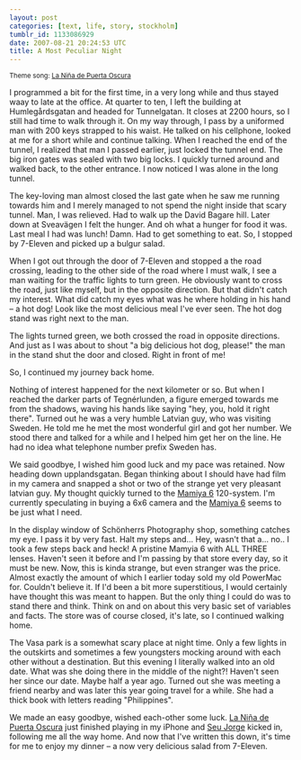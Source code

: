 ```yaml
---
layout: post
categories: [text, life, story, stockholm]
tumblr_id: 1133086929  
date: 2007-08-21 20:24:53 UTC
title: A Most Peculiar Night
---
```


<small>Theme song: <a href="spotify:track:5dSFtKVJvmaXiHtztUzDgU">La Niña de Puerta Oscura</a></small>

I programmed a bit for the first time, in a very long while and thus stayed waay to late at the office. At quarter to ten, I left the building at Humlegårdsgatan and headed for Tunnelgatan. It closes at 2200 hours, so I still had time to walk through it. On my way through, I pass by a uniformed man with 200 keys strapped to his waist. He talked on his cellphone, looked at me for a short while and continue talking. When I reached the end of the tunnel, I realized that man I passed earlier, just locked the tunnel end. The big iron gates was sealed with two big locks. I quickly turned around and walked back, to the other entrance. I now noticed I was alone in the long tunnel.

The key-loving man almost closed the last gate when he saw me running towards him and I merely managed to not spend the night inside that scary tunnel. Man, I was relieved. Had to walk up the David Bagare hill. Later down at Sveavägen I felt the hunger. And oh what a hunger for food it was. Last meal I had was lunch! Damn. Had to get something to eat. So, I stopped by 7-Eleven and picked up a bulgur salad.

When I got out through the door of 7-Eleven and stopped a the road crossing, leading to the other side of the road where I must walk, I see a man waiting for the traffic lights to turn green. He obviously want to cross the road, just like myself, but in the opposite direction. But that didn't catch my interest. What did catch my eyes what was he where holding in his hand – a hot dog! Look like the most delicious meal I've ever seen. The hot dog stand was right next to the man.

The lights turned green, we both crossed the road in opposite directions. And just as I was about to shout "a big delicious hot dog, please!" the man in the stand shut the door and closed. Right in front of me!

So, I continued my journey back home.

Nothing of interest happened for the next kilometer or so. But when I reached the darker parts of Tegnérlunden, a figure emerged towards me from the shadows, waving his hands like saying "hey, you, hold it right there". Turned out he was a very humble Latvian guy, who was visiting Sweden. He told me he met the most wonderful girl and got her number. We stood there and talked for a while and I helped him get her on the line. He had no idea what telephone number prefix Sweden has.

We said goodbye, I wished him good luck and my pace was retained. Now heading down upplandsgatan. Began thinking about I should have had film in my camera and snapped a shot or two of the strange yet very pleasant latvian guy. My thought quickly turned to the <a href="http://www.dantestella.com/technical/mamiya6.html">Mamiya 6</a> 120-system. I'm currently speculating in buying a 6x6 camera and the <a href="http://www.kenrockwell.com/mamiya/6.htm">Mamiya 6</a> seems to be just what I need.

In the display window of Schönherrs Photography shop, something catches my eye. I pass it by very fast. Halt my steps and... Hey, wasn't that a... no.. I took a few steps back and heck! A pristine Mamyia 6 with ALL THREE lenses. Haven't seen it before and I'm passing by that store every day, so it must be new. Now, this is kinda strange, but even stranger was the price. Almost exactly the amount of which I earlier today sold my old PowerMac for. Couldn't believe it. If I'd been a bit more superstitious, I would certainly have thought this was meant to happen. But the only thing I could do was to stand there and think. Think on and on about this very basic set of variables and facts. The store was of course closed, it's late, so I continued walking home.

The Vasa park is a somewhat scary place at night time. Only a few lights in the outskirts and sometimes a few youngsters mocking around with each other without a destination. But this evening I literally walked into an old date. What was she doing there in the middle of the night?! Haven't seen her since our date. Maybe half a year ago. Turned out she was meeting a friend nearby and was later this year going travel for a while. She had a thick book with letters reading "Philippines".

We made an easy goodbye, wished each-other some luck. <a href="spotify:track:5dSFtKVJvmaXiHtztUzDgU">La Niña de Puerta Oscura</a> just finished playing in my iPhone and <a href="spotify:track:5MbymuUrV9rmtnk3CwyenH">Seu Jorge</a> kicked in, following me all the way home. And now that I've written this down, it's time for me to enjoy my dinner – a now very delicious salad from 7-Eleven.
